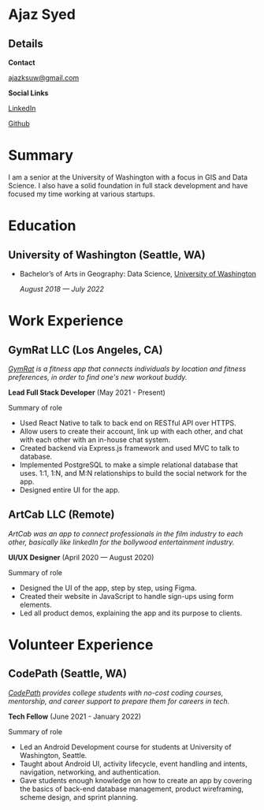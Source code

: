 # Ajaz Syed

## Details

**Contact**

ajazksuw@gmail.com

**Social Links**

[LinkedIn]

[Github]


# Summary

I am a senior at the University of Washington with a focus in GIS and Data Science. I also have a solid foundation in full stack development and have focused my time working at various startups.

# Education

## University of Washington (Seattle, WA)

* Bachelor’s of Arts in Geography: Data Science,
  [University of Washington][]

  *August 2018 — July 2022*



# Work Experience

## GymRat LLC (Los Angeles, CA)
*[GymRat][] is a fitness app that connects individuals by location and fitness preferences, in order to find one's new workout buddy.*

**Lead Full Stack Developer** (May 2021 - Present)

Summary of role

- Used React Native to talk to back end on RESTful API over HTTPS.
- Allow users to create their account, link up with each other, and chat with each other with an in-house chat system.
- Created backend via Express.js framework and used MVC to talk to database.
- Implemented PostgreSQL to make a simple relational database that uses.
1:1, 1:N, and M:N relationships to build the social network for the app.
- Designed entire UI for the app.

## ArtCab LLC (Remote)
*ArtCab was an app to connect professionals in the film industry to each other, basically like linkedIn for the bollywood entertainment industry.*

**UI/UX Designer** (April 2020 — August 2020)

Summary of role

- Designed the UI of the app, step by step, using Figma.
- Created their website in JavaScript to handle sign-ups using form elements.
- Led all product demos, explaining the app and its purpose to clients.

# Volunteer Experience

## CodePath (Seattle, WA)
*[CodePath][] provides college students with no-cost coding courses, mentorship, and career support to prepare them for careers in tech.*

**Tech Fellow** (June 2021 - January 2022)

Summary of role

- Led an Android Development course for students at University of Washington, Seattle.
- Taught about Android UI, activity lifecycle, event handling and intents, navigation, networking, and authentication.
- Gave students enough knowledge on how to create an app by covering the basics of back-end database management, product wireframing, scheme
design, and sprint planning.



[University of Washington]: http://www.uw.edu
[GymRat]: http://gymrat.app/
[CodePath]: https://codepath.org/
[LinkedIn]: http://www.linkedin.com/in/ajazksyed
[Github]: http://www.github.com/ajazksyed